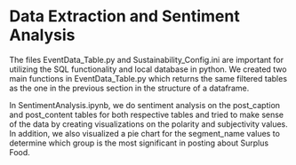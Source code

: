# Data Extraction and Sentiment Analysis

The files EventData_Table.py and Sustainability_Config.ini are important for utilizing the SQL functionality and local database in python. We created two main functions in  EventData_Table.py which returns the same filtered tables as the one in the previous section in the structure of a dataframe. 

In SentimentAnalysis.ipynb, we do sentiment analysis on the post_caption and post_content tables for both respective tables and tried to make sense of the data by creating visualizations on the polarity and subjectivity values. In addition, we also visualized a pie chart for the segment_name values to determine which group is the most significant in posting about Surplus Food.
